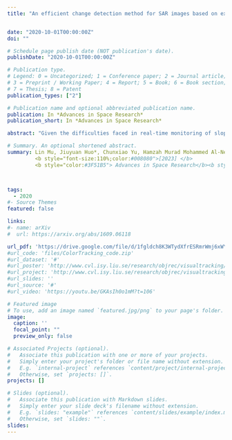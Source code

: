 ```yaml
---
title: "An efficient change detection method for SAR images based on extreme learning machineg"


date: "2020-10-01T00:00:00Z"
doi: ""

# Schedule page publish date (NOT publication's date).
publishDate: "2020-10-01T00:00:00Z"

# Publication type.
# Legend: 0 = Uncategorized; 1 = Conference paper; 2 = Journal article;
# 3 = Preprint / Working Paper; 4 = Report; 5 = Book; 6 = Book section;
# 7 = Thesis; 8 = Patent
publication_types: ["2"]

# Publication name and optional abbreviated publication name.
publication: In *Advances in Space Research*
publication_short: In *Advances in Space Research*

abstract: "Given the difficulties faced in real-time monitoring of slope deformation and the low degree of automation of the traditional monitoring methods, a BDS/GPS based geological deformation monitoring system was designed. This system uses carrier phase differential technology to achieve BDS/GPS high-precision positioning, transmits data through the NB-IoT wireless network, and transmits slope deformation monitoring data and environmental-based data to a cloud server, achieving automatic and real-time data collection and transmission. In order to study the function and accuracy of the BDS / GPS integrated system in deformation monitoring, experiments are designed to test the stability of the system and collected environmental factors. The feasibility of BDS / GPS in deformation monitoring is analyzed from the constellation distribution and satellite system. The test results show that long-term continuous observation is the prerequisite for obtaining high-precision positioning data. Under the same conditions, the BDS / GPS integrated system's measured accuracy is better than that of the BDS single system."

# Summary. An optional shortened abstract.
summary: Lin Mu, Jiuyuan Huo*, Chunxiao Yu, Hamzah Murad Mohammed Al-Neshmi, <b style="color:#E08040">Junming Wang,</b> </br> 
         <b style="font-size:110%;color:#008080">[2023] </b> 
         <b style="color:#3F51B5"> Advances in Space Research</b><b style="color:red;"> (SCI | IF：2.611)</b> 



tags:
  - 2020
#- Source Themes
featured: false

links:
#- name: arXiv
#  url: https://arxiv.org/abs/1609.06118

url_pdf: 'https://drive.google.com/file/d/1fgldch8K3WTydXfrESRmrWmj6xWYUuoJ/view?usp=sharing'
#url_code: 'files/ColorTracking_code.zip'
#url_dataset: '#'
#url_poster: 'http://www.cvl.isy.liu.se/research/objrec/visualtracking/colvistrack/CN_Tracking_CVPR14_poster.pdf'
#url_project: 'http://www.cvl.isy.liu.se/research/objrec/visualtracking/colvistrack/index.html'
#url_slides: ''
#url_source: '#'
#url_video: 'https://youtu.be/GKAsIh0o1mM?t=106'

# Featured image
# To use, add an image named `featured.jpg/png` to your page's folder. 
image:
  caption: ''
  focal_point: ""
  preview_only: false

# Associated Projects (optional).
#   Associate this publication with one or more of your projects.
#   Simply enter your project's folder or file name without extension.
#   E.g. `internal-project` references `content/project/internal-project/index.md`.
#   Otherwise, set `projects: []`.
projects: []

# Slides (optional).
#   Associate this publication with Markdown slides.
#   Simply enter your slide deck's filename without extension.
#   E.g. `slides: "example"` references `content/slides/example/index.md`.
#   Otherwise, set `slides: ""`.
slides:
---
```




